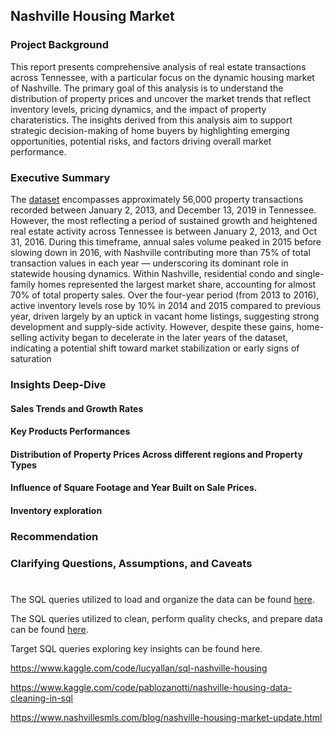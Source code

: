 ## Nashville Housing Market 

### Project Background

This report presents comprehensive analysis of real estate transactions across Tennessee, with a particular focus on the dynamic housing market of Nashville. The primary goal of this analysis is to understand the distribution of property prices and uncover the market trends that reflect inventory levels, pricing dynamics, and the impact of property charateristics. The insights derived from this analysis aim to support strategic decision-making of home buyers by highlighting emerging opportunities, potential risks, and factors driving overall market performance.

### Executive Summary

The [dataset](https://www.kaggle.com/datasets/swsw1717/nashville-housing-sql-project?select=Nashville+Housing.csv.) encompasses approximately 56,000 property transactions recorded between January 2, 2013, and December 13, 2019 in Tennessee. However, the most reflecting a period of sustained growth and heightened real estate activity across Tennessee is between January 2, 2013, and Oct 31, 2016. During this timeframe, annual sales volume peaked in 2015 before slowing down in 2016, with Nashville contributing more than 75% of total transaction values in each year — underscoring its dominant role in statewide housing dynamics. Within Nashville, residential condo and single-family homes represented the largest market share, accounting for almost 70% of total property sales.
Over the four-year period (from 2013 to 2016), active inventory levels rose by 10% in 2014 and 2015 compared to previous year, driven largely by an uptick in vacant home listings, suggesting strong development and supply-side activity. However, despite these gains, home-selling activity began to decelerate in the later years of the dataset, indicating a potential shift toward market stabilization or early signs of saturation

### Insights Deep-Dive
#### Sales Trends and Growth Rates

#### Key Products Performances

#### Distribution of Property Prices Across different regions and Property Types

#### Influence of Square Footage and Year Built on Sale Prices.

#### Inventory exploration


### Recommendation


### Clarifying Questions, Assumptions, and Caveats


#

The SQL queries utilized to load and organize the data can be found [here](https://github.com/hna778/SQL-Porfoio/blob/main/Nashville%20Housing/housing_Loading.sql).

The SQL queries utilized to clean, perform quality checks, and prepare data can be found [here](https://github.com/hna778/SQL-Porfoio/tree/main/Nashville%20Housing).

Target SQL queries exploring key insights can be found here.





https://www.kaggle.com/code/lucyallan/sql-nashville-housing

https://www.kaggle.com/code/pablozanotti/nashville-housing-data-cleaning-in-sql

https://www.nashvillesmls.com/blog/nashville-housing-market-update.html
